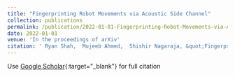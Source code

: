 ```yaml
---
title: "Fingerprinting Robot Movements via Acoustic Side Channel"
collection: publications
permalink: /publication/2022-01-01-Fingerprinting-Robot-Movements-via-Acoustic-Side-Channel
date: 2022-01-01
venue: 'In the proceedings of arXiv'
citation: ' Ryan Shah,  Mujeeb Ahmed,  Shishir Nagaraja, &quot;Fingerprinting Robot Movements via Acoustic Side Channel.&quot; In the proceedings of arXiv, 2022.'
---
```

Use [Google Scholar](https://scholar.google.com/scholar?q=Fingerprinting+Robot+Movements+via+Acoustic+Side+Channel){:target="_blank"} for full citation